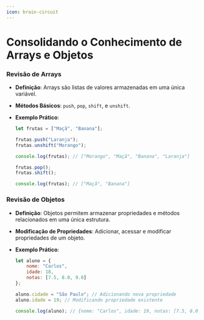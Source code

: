 ```yaml
---
icon: brain-circuit
---
```


# Consolidando o Conhecimento de Arrays e Objetos

### **Revisão de Arrays**

* **Definição**: Arrays são listas de valores armazenadas em uma única variável.
* **Métodos Básicos**: `push`, `pop`, `shift`, e `unshift`.
*   **Exemplo Prático**:

    ```javascript
    let frutas = ["Maçã", "Banana"];

    frutas.push("Laranja");
    frutas.unshift("Morango");

    console.log(frutas); // ["Morango", "Maçã", "Banana", "Laranja"]

    frutas.pop();
    frutas.shift();

    console.log(frutas); // ["Maçã", "Banana"]
    ```

### **Revisão de Objetos**

* **Definição**: Objetos permitem armazenar propriedades e métodos relacionados em uma única estrutura.
* **Modificação de Propriedades**: Adicionar, acessar e modificar propriedades de um objeto.
*   **Exemplo Prático**:

    ```javascript
    let aluno = {
        nome: "Carlos",
        idade: 18,
        notas: [7.5, 8.0, 9.0]
    };

    aluno.cidade = "São Paulo"; // Adicionando nova propriedade
    aluno.idade = 19; // Modificando propriedade existente

    console.log(aluno); // {nome: "Carlos", idade: 19, notas: [7.5, 8.0, 9.0], cidade: "São Paulo"}
    ```

